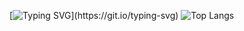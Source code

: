 [![Typing SVG](https://readme-typing-svg.demolab.com?font=IBM+Plex+Mono&pause=999&color=C6E6E8&background=CBFF1400&width=435&lines=Winter+is+comming......)](https://git.io/typing-svg)
![Top Langs](https://github-readme-stats.vercel.app/api/top-langs/?username=Dylaris&layout=compact&theme=radical)


<!--
**Dylaris/Dylaris** is a ✨ _special_ ✨ repository because its `README.md` (this file) appears on your GitHub profile.

Here are some ideas to get you started:

- 🔭 I’m currently working on ...
- 🌱 I’m currently learning ...
- 👯 I’m looking to collaborate on ...
- 🤔 I’m looking for help with ...
- 💬 Ask me about ...
- 📫 How to reach me: ...
- 😄 Pronouns: ...
- ⚡ Fun fact: ...
-->
